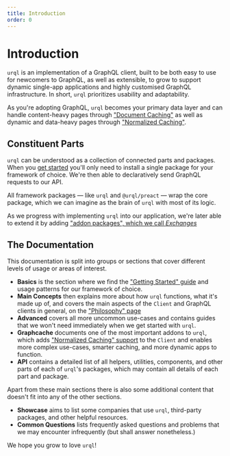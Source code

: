 ```yaml
---
title: Introduction
order: 0
---
```


# Introduction

`urql` is an implementation of a GraphQL client, built to be both easy to use for newcomers to
GraphQL, as well as extensible, to grow to support dynamic single-app applications and highly
customised GraphQL infrastructure. In short, `urql` prioritizes usability and adaptability.

As you're adopting GraphQL, `urql` becomes your primary data layer and can handle content-heavy
pages through ["Document Caching"](./basics/document-caching.md) as well as dynamic and data-heavy
pages through ["Normalized Caching"](./graphcache/normalized-caching.md).

## Constituent Parts

`urql` can be understood as a collection of connected parts and packages. When you [get
started](./basics/getting-started.md) you'll only need to install a single package for your
framework of choice. We're then able to declaratively send GraphQL requests to our API.

All framework packages — like `urql` and `@urql/preact` — wrap the core package, which we can
imagine as the brain of `urql` with most of its logic.

As we progress with implementing `urql` into our application, we're later able to extend it by
adding ["addon packages", which we call _Exchanges_](./concepts/exchanges.md)

## The Documentation

This documentation is split into groups or sections that cover different levels of usage or areas of
interest.

- **Basics** is the section where we find the ["Getting Started"
  guide](./basics/getting-started.md) and usage patterns for our framework of choice.
- **Main Concepts** then explains more about how `urql` functions, what it's made up of, and covers
  the main aspects of the `Client` and GraphQL clients in general, on the ["Philosophy"
  page](./concepts/philosophy.md)
- **Advanced** covers all more uncommon use-cases and contains guides that we won't need immediately
  when we get started with `urql`.
- **Graphcache** documents one of the most important addons to `urql`, which adds ["Normalized
  Caching" support](./graphcache/normalized-caching.md) to the `Client` and enables more complex
  use-cases, smarter caching, and more dynamic apps to function.
- **API** contains a detailed list of all helpers, utilities, components, and other parts of each of
  `urql`'s packages, which may contain all details of each part and package.

Apart from these main sections there is also some additional content that doesn't fit into any of
the other sections.

- **Showcase** aims to list some companies that use `urql`, third-party packages, and other helpful
  resources.
- **Common Questions** lists frequently asked questions and problems that we may encounter
  infrequently (but shall answer nonetheless.)

We hope you grow to love `urql`!
